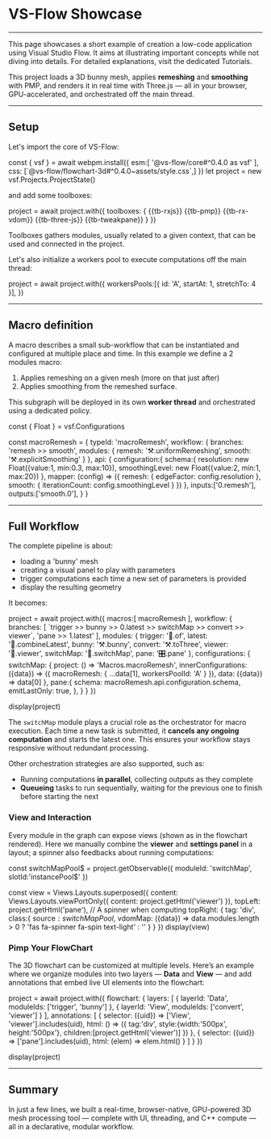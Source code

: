 
# <icon target="vsf"></icon> VS-Flow Showcase

---

This page showcases a short example of creation a low-code application using
<ext-link target="hello-vs-flow.vs-flow">Visual Studio Flow</ext-link>.
It aims at illustrating important concepts while not diving into details.
For detailed explanations, visit the dedicated <ext-link target="hello-vs-flow.vs-flow-tuto">Tutorials</ext-link>.


This project loads a 3D bunny mesh, applies **remeshing** and **smoothing** with 
<ext-link target="hello-vs-flow.PMP">PMP</ext-link>, 
and renders it in real time with <ext-link target="hello-vs-flow.threeJs">Three.js</ext-link> — all in your browser, 
GPU-accelerated, and orchestrated off the main thread.

---

## Setup

Let's import the core of VS-Flow:

<js-cell>
const { vsf } = await webpm.install({
    esm:[ '@vs-flow/core#^0.4.0 as vsf' ],
    css: [`@vs-flow/flowchart-3d#^0.4.0~assets/style.css`,]
})
let project = new vsf.Projects.ProjectState()
</js-cell>

and add some toolboxes:

<js-cell>

project =  await project.with({
    toolboxes: {
        {{tb-rxjs}}
        {{tb-pmp}}
        {{tb-rx-vdom}}
        {{tb-three-js}}
        {{tb-tweakpane}}
    }
})
</js-cell>

<note level="question" title="Toolboxes">
Toolboxes gathers modules, usually related to a given context, that can be used and connected in the project.
</note>

Let's also initialize a workers pool to execute computations off the main thread:

<js-cell>
project =  await project.with({
    workersPools:[{ 
        id: 'A', 
        startAt: 1, 
        stretchTo: 4
    }],
})
</js-cell>

---

## Macro definition

A macro describes a small sub-workflow that can be instantiated and configured at multiple place and time.
In this example we define a 2 modules macro:
1.  Applies remeshing on a given mesh (more on that just after)
2.  Applies smoothing from the remeshed surface.

This subgraph will be deployed in its own **worker thread** and orchestrated using a dedicated policy.

<js-cell>
const { Float } = vsf.Configurations

const macroRemesh = {
    typeId: 'macroRemesh',
    workflow: {
        branches: 'remesh >> smooth',
        modules: {
            remesh: '⚒️.uniformRemeshing',
            smooth: '⚒️.explicitSmoothing'
        }
    },
    api: {
        configuration:{
            schema:{
                resolution: new Float({value:1, min:0.3, max:10}),
                smoothingLevel: new Float({value:2, min:1, max:20})
            },
            mapper: (config) => ({
                remesh: { edgeFactor: config.resolution },
                smooth: { iterationCount: config.smoothingLevel }
            })
        },
        inputs:['0.remesh'],
        outputs:['smooth.0'],
    }
}
</js-cell>

---

## Full Workflow

The complete pipeline is about:
*  loading a 'bunny' mesh
*  creating a visual panel to play with parameters
*  trigger computations each time a new set of parameters is provided
*  display the resulting geometry


It becomes:

<js-cell cell-id="example">
project =  await project.with({
    macros:[ macroRemesh ],
    workflow: {
        branches: [
            `trigger >> bunny >> 0.latest >> switchMap >> convert >> viewer`,
            'pane >> 1.latest'
        ],
        modules: {
            trigger: '🔀.of',
            latest: '🔀.combineLatest',
            bunny: '⚒️.bunny',
            convert: '⚒️.toThree',
            viewer: '💎.viewer',
            switchMap: '🔀.switchMap',
            pane: '🎛️.pane'
        },
        configurations: {
            switchMap: {
                project: () => 'Macros.macroRemesh',
                innerConfigurations: ({data}) => ({
                    macroRemesh: { ...data[1], workersPoolId: 'A' }
                }),
                data: ({data}) => data[0]
            },
            pane:{
                schema: macroRemesh.api.configuration.schema,
                emitLastOnly: true,
            },
        }
    }
})

display(project)
</js-cell>

<cell-output cell-id='example' defaultStyle="aspect-ratio:1" full-screen="true">
</cell-output>

<note level="hint" title="Notes" expandable="true">

The `switchMap` module plays a crucial role as the orchestrator for macro execution. 
Each time a new task is submitted, it **cancels any ongoing computation** and starts the latest one. 
This ensures your workflow stays responsive without redundant processing.

Other orchestration strategies are also supported, such as:

* Running computations **in parallel**, collecting outputs as they complete
* **Queueing** tasks to run sequentially, waiting for the previous one to finish before starting the next

</note>


### View and Interaction

Every module in the graph can expose views (shown as <i class="fas fa-eye"></i> in the flowchart rendered). 
Here we manually combine the **viewer** and **settings panel** in a layout; a spinner also feedbacks about running
computations:

<js-cell cell-id='output'>
const switchMapPool$ = project.getObservable({
    moduleId: 'switchMap', 
    slotId:'instancePool$'
})

const view = Views.Layouts.superposed({
    content: Views.Layouts.viewPortOnly({
        content: project.getHtml('viewer')
    }),
    topLeft: project.getHtml('pane'),
    // A spinner when computing
    topRight: {
        tag: 'div', 
        class:{
            source$: switchMapPool$,
            vdomMap: ({data}) => data.modules.length > 0 
                ? 'fas fa-spinner fa-spin text-light' 
                : ''
        }
    }
})
display(view)
</js-cell>

<cell-output cell-id='output' defaultStyle="aspect-ratio:1" full-screen="true">
</cell-output>


### Pimp Your FlowChart

The 3D flowchart can be customized at multiple levels.
Here’s an example where we organize modules into two layers — **Data** and **View** — and add annotations that 
embed live UI elements into the flowchart:

<js-cell cell-id="flowchart">
project =  await project.with({
    flowchart: {
        layers: [
            {
                layerId: 'Data',
                moduleIds: ['trigger', 'bunny']
            },
            {
                layerId: 'View',
                moduleIds: ['convert', 'viewer']
            }
        ],
        annotations: [
            {
                selector: ({uid}) => ['View', 'viewer'].includes(uid),
                html: () => ({
                    tag:'div', 
                    style:{width:'500px', height:'500px'},
                    children:[project.getHtml('viewer')]
                }) 
            },
            {
                selector: ({uid}) => ['pane'].includes(uid),
                html: (elem) => elem.html()
            }
        ]
    }
})

display(project) 
</js-cell>

<cell-output cell-id='flowchart' defaultStyle="aspect-ratio:1" full-screen="true">
</cell-output>

---

## Summary

In just a few lines, we built a real-time, browser-native, GPU-powered 3D mesh processing tool — complete with UI, 
threading, and C++ compute — all in a declarative, modular workflow.
